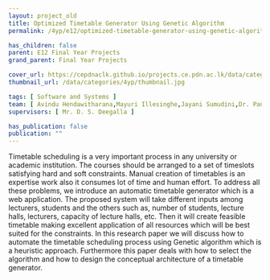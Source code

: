 ```yaml
---
layout: project_old
title: Optimized Timetable Generator Using Genetic Algorithm
permalink: /4yp/e12/optimized-timetable-generator-using-genetic-algorithm

has_children: false
parent: E12 Final Year Projects
grand_parent: Final Year Projects

cover_url: https://cepdnaclk.github.io/projects.ce.pdn.ac.lk/data/categories/4yp/cover_page.jpg
thumbnail_url: /data/categories/4yp/thumbnail.jpg

tags: [	Software and Systems ]
team: [ Avindu Hendawitharana,Mayuri Illesinghe,Jayani Sumudini,Dr. Pantaleon Perera ]
supervisors: [ Mr. D. S. Deegalla ]

has_publication: false
publication: ""
---
```


Timetable scheduling is a very important process in any university or academic institution. The courses should be arranged to a set of timeslots satisfying hard and soft constraints. Manual creation of timetables is an expertise work also it consumes lot of time and human effort. To address all these problems, we introduce an automatic timetable generator which is a web application. The proposed system will take different inputs among lecturers, students and the others such as, number of students, lecture halls, lecturers, capacity of lecture halls, etc. Then it will create feasible timetable making excellent application of all resources which will be best suited for the constraints. In this research paper we will discuss how to automate the timetable scheduling process using Genetic algorithm which is a heuristic approach. Furthermore this paper deals with how to select the algorithm and how to design the conceptual architecture of a timetable generator.

